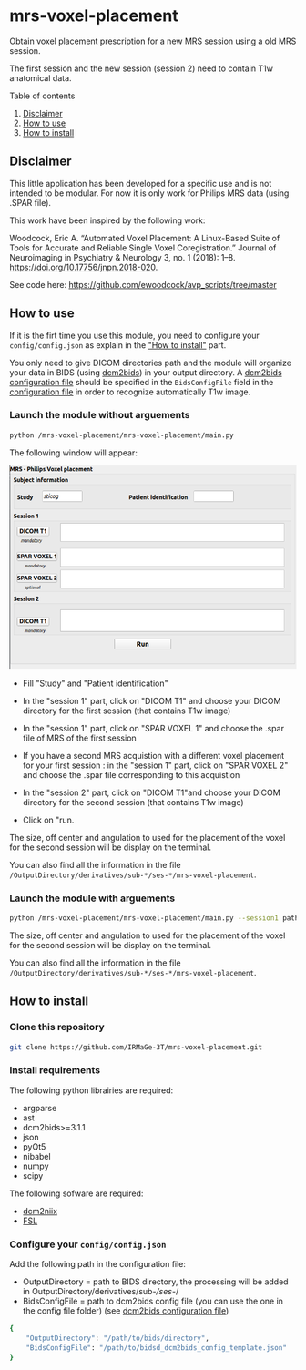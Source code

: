 # mrs-voxel-placement

Obtain voxel placement prescription for a new MRS session using a old MRS session.

The first session and the new session (session 2) need to contain T1w anatomical data.

Table of contents

1. [Disclaimer](#disclaimer)
2. [How to use](#how-to-use)
3. [How to install](#how-to-install)

<a name="disclaimer"></a>
## Disclaimer
This little application has been developed for a specific use and is not intended to be modular.
For now it is only work for Philips MRS data (using .SPAR file).

This work have been inspired by the following work:

Woodcock, Eric A. “Automated Voxel Placement:
A Linux-Based Suite of Tools for Accurate and Reliable Single Voxel Coregistration.”
Journal of Neuroimaging in Psychiatry & Neurology 3, no. 1 (2018): 1–8.
https://doi.org/10.17756/jnpn.2018-020.

See code here: https://github.com/ewoodcock/avp_scripts/tree/master


<a name="how-to-use"></a>
## How to use

If it is the firt time you use this module, you need to configure your `config/config.json` as explain in the ["How to install"](#how-to-install) part.

You only need to give DICOM directories path and the module will organize your data in BIDS (using [dcm2bids](https://unfmontreal.github.io/Dcm2Bids)) in your output directory. A [dcm2bids configuration file](https://unfmontreal.github.io/Dcm2Bids/3.1.1/how-to/create-config-file/) should be specified in the `BidsConfigFile` field in the [configuration file](./config/config.json) in order to recognize automatically T1w image.


### Launch the module without arguements

```bash
python /mrs-voxel-placement/mrs-voxel-placement/main.py
```
The following window will appear:

![Module](./mrs-voxel-placement/module.png)

- Fill "Study" and "Patient identification"

- In the "session 1" part, click on "DICOM T1" and choose your DICOM directory for the first session (that contains T1w image)

- In the "session 1" part, click on "SPAR VOXEL 1" and choose the .spar file of MRS of the first session

- If you have a second MRS acquistion with a different voxel placement for your first session : in the "session 1" part, click on "SPAR VOXEL 2" and choose the .spar file corresponding to this acquistion

- In the "session 2" part, click on "DICOM T1"and choose your DICOM directory for the second session (that contains T1w image)

- Click on "run.

The size, off center and angulation to used for the placement of the voxel for the second session will be display on the terminal.

You can also find all the information in the file `/OutputDirectory/derivatives/sub-*/ses-*/mrs-voxel-placement`.


### Launch the module with arguements

```bash
python /mrs-voxel-placement/mrs-voxel-placement/main.py --session1 path/to/dicom/sess1 --session2 path/to/dicom/sess2 --spar path/to/spar/file/1 path/to/spar/file/2 --study studyname --patient patientname
```

The size, off center and angulation to used for the placement of the voxel for the second session will be display on the terminal.

You can also find all the information in the file `/OutputDirectory/derivatives/sub-*/ses-*/mrs-voxel-placement`.


<a name="how-to-install"></a>
## How to install
### Clone this repository

```bash
git clone https://github.com/IRMaGe-3T/mrs-voxel-placement.git
```

### Install requirements

The following python librairies are required:

- argparse
- ast
- dcm2bids>=3.1.1
- json
- pyQt5
- nibabel
- numpy
- scipy

The following sofware are required:

- [dcm2niix](https://github.com/rordenlab/dcm2niix/releases)
- [FSL](https://fsl.fmrib.ox.ac.uk/fsl/docs/#/)


### Configure your `config/config.json`

Add the following path in the configuration file:
- OutputDirectory = path to BIDS directory, the processing will be added in OutputDirectory/derivatives/sub-*/ses-*/
- BidsConfigFile = path to dcm2bids config file (you can use the one in the config file folder) (see [dcm2bids configuration file](https://unfmontreal.github.io/Dcm2Bids/3.1.1/how-to/create-config-file/))


```bash
{
    "OutputDirectory": "/path/to/bids/directory",
    "BidsConfigFile": "/path/to/bidsd_dcm2bids_config_template.json"
}
```
